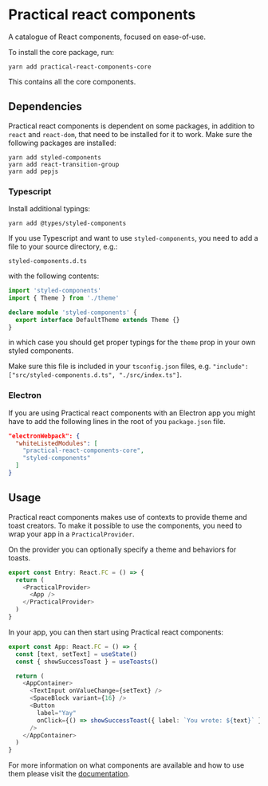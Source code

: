 # Practical react components

A catalogue of React components, focused on ease-of-use.

To install the core package, run:

```shell
yarn add practical-react-components-core
```

This contains all the core components.

## Dependencies

Practical react components is dependent on some packages, in addition to `react`
and `react-dom`, that need to be installed for it to work. Make sure the
following packages are installed:

```shell
yarn add styled-components
yarn add react-transition-group
yarn add pepjs
```

### Typescript

Install additional typings:

```shell
yarn add @types/styled-components
```

If you use Typescript and want to use `styled-components`, you need to add a
file to your source directory, e.g.:

```shell
styled-components.d.ts
```

with the following contents:

```typescript
import 'styled-components'
import { Theme } from './theme'

declare module 'styled-components' {
  export interface DefaultTheme extends Theme {}
}
```

in which case you should get proper typings for the `theme` prop in your own
styled components.

Make sure this file is included in your `tsconfig.json` files, e.g.
`"include": ["src/styled-components.d.ts", "./src/index.ts"]`.

### Electron

If you are using Practical react components with an Electron app you might have
to add the following lines in the root of you `package.json` file.

```json
"electronWebpack": {
  "whiteListedModules": [
    "practical-react-components-core",
    "styled-components"
  ]
}
```

## Usage

Practical react components makes use of contexts to provide theme and toast
creators. To make it possible to use the components, you need to wrap your app
in a `PracticalProvider`.

On the provider you can optionally specify a theme and behaviors for toasts.

```typescript
export const Entry: React.FC = () => {
  return (
    <PracticalProvider>
      <App />
    </PracticalProvider>
  )
}
```

In your app, you can then start using Practical react components:

```typescript
export const App: React.FC = () => {
  const [text, setText] = useState()
  const { showSuccessToast } = useToasts()

  return (
    <AppContainer>
      <TextInput onValueChange={setText} />
      <SpaceBlock variant={16} />
      <Button
        label="Yay"
        onClick={() => showSuccessToast({ label: `You wrote: ${text}` })}
      />
    </AppContainer>
  )
}
```

For more information on what components are available and how to use them
please visit the [documentation](https://axiscommunications.github.io/practical-react-components).
